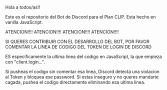 Hola a todos/as!!

Este es el repositorio del Bot de Discord para el Plan CLIP. Esta hecho en vanilla JavaScript.

ATENCION!!!! ATENCION!!!! ATENCION!!!! ATENCION!!!!

SI QUERES CONTRIBUIR CON EL DESARROLLO DEL BOT, POR FAVOR COMENTAR LA LINEA DE CODIGO DEL TOKEN DE LOGIN DE DISCORD

ES especificamente la ultima linea del codigo en JavaScript, la que empieza con "client.login...".

Si pusheas el codigo sin comentar esa linea, Discord detecta una violacion al Token y bloquea ese password. Si estas inseguro y no queres mandarte cagada, pushea el codigo directamente eliminando esa ultima linea.
